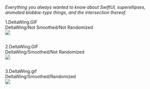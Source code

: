 *Everything you always wanted to know about SwiftUI, superellipses, animated blobbie-type things, and the intersection thereof.*

1.DeltaWing.GIF
<br/>
DeltaWing/Not Smoothed/Not Randomized
<img align="left" src="_GIFs/1.DeltaWing.gif" width="667">

<br/>

2.DeltaWing.GIF
<br/>
DeltaWing/Smoothed/Not Randomized
<img align="left" src="_GIFs/2.DeltaWing.gif" width="667">

<br/>

3.DeltaWing.gif
<br/>
DeltaWing/Smoothed/Randomized
<img align="left" src="_GIFs/4.DeltaWing.gif" width="667">


<!--
<img src="GIFs/LayersChooser(iPhone14).PNG" height="500">
->

<br/>

Here's a **`SuperEllipse`** `Shape` object with 6 vertices. The odd-numbered vertices are shown in red, the even-numbered one in blue. Just because.

When we calculate the coordinates of the vertices (a `[CGPoint]` array), we can also calculate the normal vector at each of the vertices.

This project is an exploration of how to animate a family of superellipse-based curves in SwiftUI. Actually it's a bit more general than that: the project shows how to animate between any superellipse-based curve, defined for our purposes as a `[CGPoint, CGVector]` array, where the `CGPoints` are the calculated vertices of the superellipse and the `CGVectors` are their corresponding normals, or orthogonals, and any secondary curve you can derive algorithmically from the first, eg using a simple mapping or transformation. 

`BezierBlobs` runs on both iPhone and the iPad. The user experience at present is better on iPad, due to some unresolved issues that occur when changing orientation between landscape and portrait on the phone. To be fixed (hopefully) ...

Enjoy!

